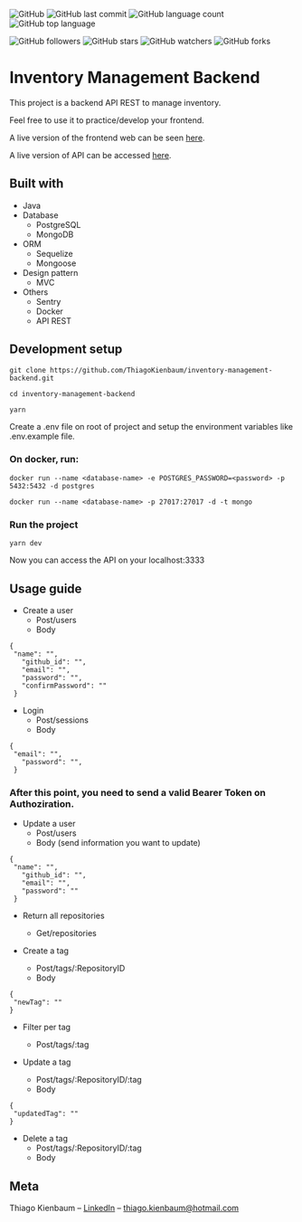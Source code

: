 ![GitHub](https://img.shields.io/github/license/ThiagoKienbaum/inventory-management-backend)
![GitHub last commit](https://img.shields.io/github/last-commit/ThiagoKienbaum/inventory-management-backend)
![GitHub language count](https://img.shields.io/github/languages/count/ThiagoKienbaum/inventory-management-backend)
![GitHub top language](https://img.shields.io/github/languages/top/ThiagoKienbaum/inventory-management-backend)


![GitHub followers](https://img.shields.io/github/followers/ThiagoKienbaum?label=Follow&style=social)
![GitHub stars](https://img.shields.io/github/stars/ThiagoKienbaum/inventory-management-backend?style=social)
![GitHub watchers](https://img.shields.io/github/watchers/ThiagoKienbaum/inventory-management-backend?style=social)
![GitHub forks](https://img.shields.io/github/forks/ThiagoKienbaum/inventory-management-backend?style=social)


# Inventory Management Backend

This project is a backend API REST to manage inventory. 

Feel free to use it to practice/develop your frontend.

A live version of the frontend web can be seen [here](https://).

A live version of API can be accessed [here](http://).


## Built with
* Java 
* Database
    - PostgreSQL
    - MongoDB
* ORM
    - Sequelize
    - Mongoose
* Design pattern
    - MVC    
* Others
    - Sentry
    - Docker
    - API REST
    
## Development setup

```
git clone https://github.com/ThiagoKienbaum/inventory-management-backend.git 

cd inventory-management-backend

yarn
```
Create a .env file on root of project and setup the environment variables like .env.example file.

### On docker, run:
```
docker run --name <database-name> -e POSTGRES_PASSWORD=<password> -p 5432:5432 -d postgres

docker run --name <database-name> -p 27017:27017 -d -t mongo

```

### Run the project
```
yarn dev 
```

Now you can access the API on your localhost:3333

## Usage guide

* Create a user
  - Post/users
  - Body
 ```  
 {
  "name": "",
	"github_id": "",
	"email": "",
	"password": "",
	"confirmPassword": ""
  }
  ```
  
* Login
  - Post/sessions
  - Body
 ```  
 {
  "email": "",
	"password": "",	
  }
  ```
  
### After this point, you need to send a valid Bearer Token on Authoziration.
* Update a user 
  - Post/users
  - Body (send information you want to update)
 ```  
 {
  "name": "",
	"github_id": "",
	"email": "",
	"password": ""
  }
```

* Return all repositories
  - Get/repositories

* Create a tag
  - Post/tags/:RepositoryID
  - Body 
 ```  
{
  "newTag": ""
}
  ```  
  
* Filter per tag
  - Post/tags/:tag
    
* Update a tag
  - Post/tags/:RepositoryID/:tag
  - Body 
 ```  
{
  "updatedTag": ""
}
  ```  
  
* Delete a tag
  - Post/tags/:RepositoryID/:tag
  - Body   
  
  
  
## Meta

Thiago Kienbaum – [LinkedIn](https://www.linkedin.com/in/thiago-kienbaum/) – thiago.kienbaum@hotmail.com

